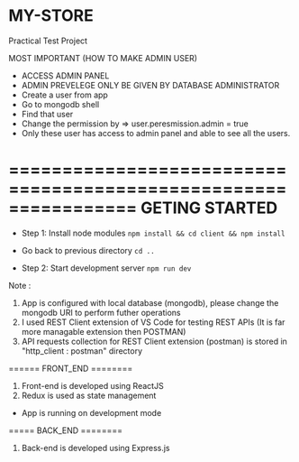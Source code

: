 # MY-STORE
Practical Test Project

MOST IMPORTANT (HOW TO MAKE ADMIN USER)
* ACCESS ADMIN PANEL
* ADMIN PREVELEGE ONLY BE GIVEN BY DATABASE ADMINISTRATOR
* Create a user from app
* Go to mongodb shell
* Find that user
* Change the permission by => user.peresmission.admin = true
* Only these user has access to admin panel and able to see all the users.


================================================================
GETING STARTED
================================================================
* Step 1: Install node modules 
`npm install && cd client && npm install`
* Go back to previous directory `cd ..`

* Step 2: Start development server
`npm run dev`


Note : 
1. App is configured with local database (mongodb), please change the mongodb URI to perform futher operations
2. I used REST Client extension of VS Code for testing REST APIs (It is far more managable extension then POSTMAN)
3. API requests collection for REST Client extension (postman) is stored in "http_client : postman" directory


====== FRONT_END ========
1. Front-end is developed using ReactJS
2. Redux is used as state management

* App is running on development mode

===== BACK_END ========
1. Back-end is developed using Express.js





